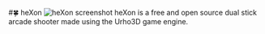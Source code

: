 #:four_leaf_clover: heXon
![heXon screenshot](https://raw.githubusercontent.com/LucKeyProductions/heXon/master/Screenshots/Screenshot_Wed_Jul__1_20_20_27_2015.png)
heXon is a free and open source dual stick arcade shooter made using the Urho3D game engine.
